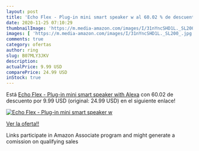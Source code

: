 ```yaml
---
layout: post
title: 'Echo Flex - Plug-in mini smart speaker w al 60.02 % de descuento'
date: 2020-11-25 07:10:29
thumbnailImage: 'https://m.media-amazon.com/images/I/31nYncSHD1L._SL200_.jpg'
images: [ 'https://m.media-amazon.com/images/I/31nYncSHD1L._SL200_.jpg' ]
comments: true
category: ofertas
author: ring
slug: B07MLY3JKV
description:
actualPrice: 9.99 USD
comparePrice: 24.99 USD
inStock: true
---
```


Está [Echo Flex - Plug-in mini smart speaker with Alexa](https://www.amazon.com/dp/B07MLY3JKV/?tag=tolees-20) con 60.02 de descuento por 9.99 USD (original: 24.99 USD) en el siguiente enlace!

[![Echo Flex - Plug-in mini smart speaker w](https://m.media-amazon.com/images/I/31nYncSHD1L._SL200_.jpg)](https://www.amazon.com/dp/B07MLY3JKV/?tag=tolees-20)

[Ver la oferta!!](https://www.amazon.com/dp/B07MLY3JKV/?tag=tolees-20)

Links participate in Amazon Associate program and might generate a comission on qualifying sales


